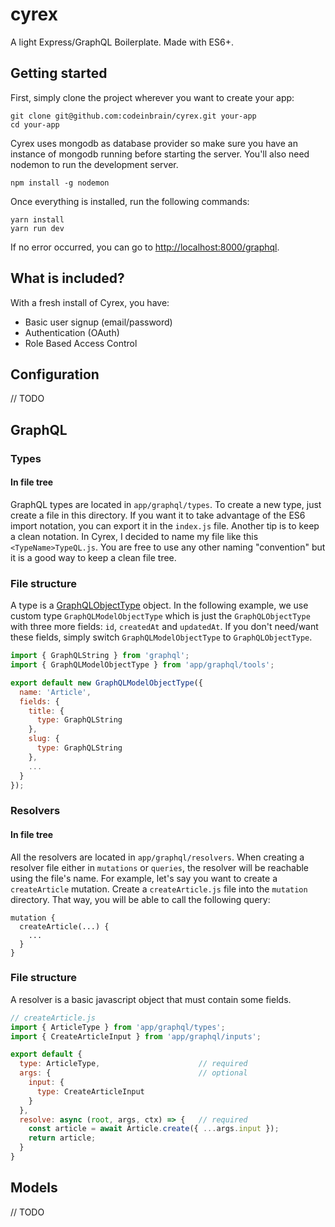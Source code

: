 # cyrex
A light Express/GraphQL Boilerplate. Made with ES6+.


## Getting started
First, simply clone the project wherever you want to create your app:
```
git clone git@github.com:codeinbrain/cyrex.git your-app
cd your-app
```
Cyrex uses mongodb as database provider so make sure you have an instance of mongodb running before starting the server.
You'll also need nodemon to run the development server.
```
npm install -g nodemon
```
Once everything is installed, run the following commands:
```
yarn install
yarn run dev
```
If no error occurred, you can go to [http://localhost:8000/graphql](http://localhost:8000/graphql).

## What is included?
With a fresh install of Cyrex, you have:
- Basic user signup (email/password)
- Authentication (OAuth)
- Role Based Access Control

## Configuration
// TODO

## GraphQL
### Types
#### In file tree
GraphQL types are located in `app/graphql/types`. To create a new type, just create a file in this directory. If you want it to
take advantage of the ES6 import notation, you can export it in the `index.js` file. Another tip is to keep a clean notation.
In Cyrex, I decided to name my file like this `<TypeName>TypeQL.js`. You are free to use any other naming "convention" but it is
a good way to keep a clean file tree.
### File structure
A type is a [GraphQLObjectType](https://graphql.org/graphql-js/type/#graphqlobjecttype) object. In the following example, we use
custom type `GraphQLModelObjectType` which is just the `GraphQLObjectType` with three more fields: `id`, `createdAt` and `updatedAt`.
If you don't need/want these fields, simply switch `GraphQLModelObjectType` to `GraphQLObjectType`.
```javascript
import { GraphQLString } from 'graphql';
import { GraphQLModelObjectType } from 'app/graphql/tools';

export default new GraphQLModelObjectType({
  name: 'Article',
  fields: {
    title: {
      type: GraphQLString
    },
    slug: {
      type: GraphQLString
    },
    ...
  }
});
```


### Resolvers
#### In file tree
All the resolvers are located in `app/graphql/resolvers`. When creating a resolver file either in `mutations` or `queries`,
the resolver will be reachable using the file's name. For example, let's say you want to create a `createArticle` mutation.
Create a `createArticle.js` file into the `mutation` directory. That way, you will be able to call the following query:
```
mutation {
  createArticle(...) {
    ...
  }
}
```
### File structure
A resolver is a basic javascript object that must contain some fields.
```javascript
// createArticle.js
import { ArticleType } from 'app/graphql/types';
import { CreateArticleInput } from 'app/graphql/inputs';

export default {
  type: ArticleType,                      // required
  args: {                                 // optional
    input: {
      type: CreateArticleInput
    }
  },
  resolve: async (root, args, ctx) => {   // required
    const article = await Article.create({ ...args.input });
    return article;
  }
}
```

## Models
// TODO
